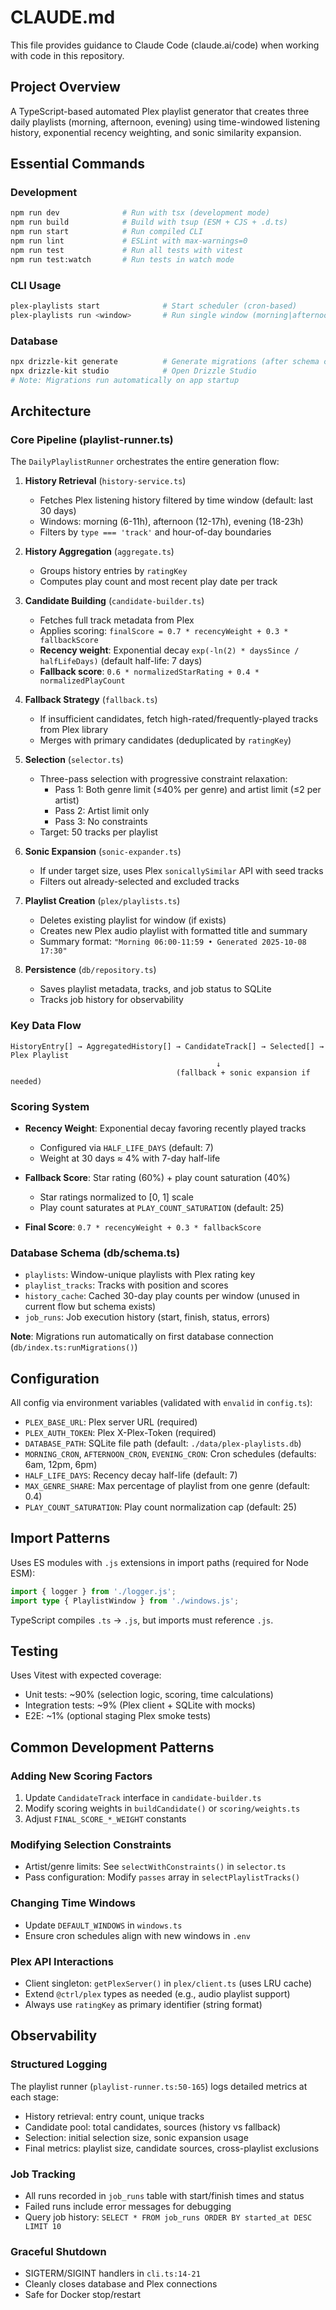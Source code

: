 # CLAUDE.md

This file provides guidance to Claude Code (claude.ai/code) when working with code in this repository.

## Project Overview

A TypeScript-based automated Plex playlist generator that creates three daily playlists (morning, afternoon, evening) using time-windowed listening history, exponential recency weighting, and sonic similarity expansion.

## Essential Commands

### Development
```bash
npm run dev              # Run with tsx (development mode)
npm run build            # Build with tsup (ESM + CJS + .d.ts)
npm run start            # Run compiled CLI
npm run lint             # ESLint with max-warnings=0
npm run test             # Run all tests with vitest
npm run test:watch       # Run tests in watch mode
```

### CLI Usage
```bash
plex-playlists start              # Start scheduler (cron-based)
plex-playlists run <window>       # Run single window (morning|afternoon|evening)
```

### Database
```bash
npx drizzle-kit generate          # Generate migrations (after schema changes)
npx drizzle-kit studio            # Open Drizzle Studio
# Note: Migrations run automatically on app startup
```

## Architecture

### Core Pipeline (playlist-runner.ts)

The `DailyPlaylistRunner` orchestrates the entire generation flow:

1. **History Retrieval** (`history-service.ts`)
   - Fetches Plex listening history filtered by time window (default: last 30 days)
   - Windows: morning (6-11h), afternoon (12-17h), evening (18-23h)
   - Filters by `type === 'track'` and hour-of-day boundaries

2. **History Aggregation** (`aggregate.ts`)
   - Groups history entries by `ratingKey`
   - Computes play count and most recent play date per track

3. **Candidate Building** (`candidate-builder.ts`)
   - Fetches full track metadata from Plex
   - Applies scoring: `finalScore = 0.7 * recencyWeight + 0.3 * fallbackScore`
   - **Recency weight**: Exponential decay `exp(-ln(2) * daysSince / halfLifeDays)` (default half-life: 7 days)
   - **Fallback score**: `0.6 * normalizedStarRating + 0.4 * normalizedPlayCount`

4. **Fallback Strategy** (`fallback.ts`)
   - If insufficient candidates, fetch high-rated/frequently-played tracks from Plex library
   - Merges with primary candidates (deduplicated by `ratingKey`)

5. **Selection** (`selector.ts`)
   - Three-pass selection with progressive constraint relaxation:
     - Pass 1: Both genre limit (≤40% per genre) and artist limit (≤2 per artist)
     - Pass 2: Artist limit only
     - Pass 3: No constraints
   - Target: 50 tracks per playlist

6. **Sonic Expansion** (`sonic-expander.ts`)
   - If under target size, uses Plex `sonicallySimilar` API with seed tracks
   - Filters out already-selected and excluded tracks

7. **Playlist Creation** (`plex/playlists.ts`)
   - Deletes existing playlist for window (if exists)
   - Creates new Plex audio playlist with formatted title and summary
   - Summary format: `"Morning 06:00-11:59 • Generated 2025-10-08 17:30"`

8. **Persistence** (`db/repository.ts`)
   - Saves playlist metadata, tracks, and job status to SQLite
   - Tracks job history for observability

### Key Data Flow

```
HistoryEntry[] → AggregatedHistory[] → CandidateTrack[] → Selected[] → Plex Playlist
                                              ↓
                                     (fallback + sonic expansion if needed)
```

### Scoring System

- **Recency Weight**: Exponential decay favoring recently played tracks
  - Configured via `HALF_LIFE_DAYS` (default: 7)
  - Weight at 30 days ≈ 4% with 7-day half-life

- **Fallback Score**: Star rating (60%) + play count saturation (40%)
  - Star ratings normalized to [0, 1] scale
  - Play count saturates at `PLAY_COUNT_SATURATION` (default: 25)

- **Final Score**: `0.7 * recencyWeight + 0.3 * fallbackScore`

### Database Schema (db/schema.ts)

- `playlists`: Window-unique playlists with Plex rating key
- `playlist_tracks`: Tracks with position and scores
- `history_cache`: Cached 30-day play counts per window (unused in current flow but schema exists)
- `job_runs`: Job execution history (start, finish, status, errors)

**Note**: Migrations run automatically on first database connection (`db/index.ts:runMigrations()`)

## Configuration

All config via environment variables (validated with `envalid` in `config.ts`):

- `PLEX_BASE_URL`: Plex server URL (required)
- `PLEX_AUTH_TOKEN`: Plex X-Plex-Token (required)
- `DATABASE_PATH`: SQLite file path (default: `./data/plex-playlists.db`)
- `MORNING_CRON`, `AFTERNOON_CRON`, `EVENING_CRON`: Cron schedules (defaults: 6am, 12pm, 6pm)
- `HALF_LIFE_DAYS`: Recency decay half-life (default: 7)
- `MAX_GENRE_SHARE`: Max percentage of playlist from one genre (default: 0.4)
- `PLAY_COUNT_SATURATION`: Play count normalization cap (default: 25)

## Import Patterns

Uses ES modules with `.js` extensions in import paths (required for Node ESM):

```typescript
import { logger } from './logger.js';
import type { PlaylistWindow } from './windows.js';
```

TypeScript compiles `.ts` → `.js`, but imports must reference `.js`.

## Testing

Uses Vitest with expected coverage:
- Unit tests: ~90% (selection logic, scoring, time calculations)
- Integration tests: ~9% (Plex client + SQLite with mocks)
- E2E: ~1% (optional staging Plex smoke tests)

## Common Development Patterns

### Adding New Scoring Factors
1. Update `CandidateTrack` interface in `candidate-builder.ts`
2. Modify scoring weights in `buildCandidate()` or `scoring/weights.ts`
3. Adjust `FINAL_SCORE_*_WEIGHT` constants

### Modifying Selection Constraints
- Artist/genre limits: See `selectWithConstraints()` in `selector.ts`
- Pass configuration: Modify `passes` array in `selectPlaylistTracks()`

### Changing Time Windows
- Update `DEFAULT_WINDOWS` in `windows.ts`
- Ensure cron schedules align with new windows in `.env`

### Plex API Interactions
- Client singleton: `getPlexServer()` in `plex/client.ts` (uses LRU cache)
- Extend `@ctrl/plex` types as needed (e.g., audio playlist support)
- Always use `ratingKey` as primary identifier (string format)

## Observability

### Structured Logging
The playlist runner (`playlist-runner.ts:50-165`) logs detailed metrics at each stage:
- History retrieval: entry count, unique tracks
- Candidate pool: total candidates, sources (history vs fallback)
- Selection: initial selection size, sonic expansion usage
- Final metrics: playlist size, candidate sources, cross-playlist exclusions

### Job Tracking
- All runs recorded in `job_runs` table with start/finish times and status
- Failed runs include error messages for debugging
- Query job history: `SELECT * FROM job_runs ORDER BY started_at DESC LIMIT 10`

### Graceful Shutdown
- SIGTERM/SIGINT handlers in `cli.ts:14-21`
- Cleanly closes database and Plex connections
- Safe for Docker stop/restart
